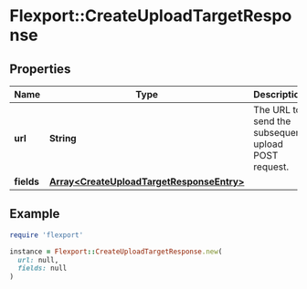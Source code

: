 # Flexport::CreateUploadTargetResponse

## Properties

| Name | Type | Description | Notes |
| ---- | ---- | ----------- | ----- |
| **url** | **String** | The URL to send the subsequent upload POST request. |  |
| **fields** | [**Array&lt;CreateUploadTargetResponseEntry&gt;**](CreateUploadTargetResponseEntry.md) |  |  |

## Example

```ruby
require 'flexport'

instance = Flexport::CreateUploadTargetResponse.new(
  url: null,
  fields: null
)
```

